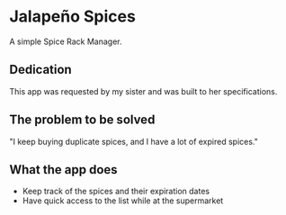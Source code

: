 # Jalapeño Spices

A simple Spice Rack Manager.

## Dedication

This app was requested by my sister and was built to her specifications.

## The problem to be solved

"I keep buying duplicate spices, and I have a lot of expired spices."

## What the app does

* Keep track of the spices and their expiration dates
* Have quick access to the list while at the supermarket


